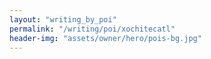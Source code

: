 ```yaml
---
layout: "writing_by_poi"
permalink: "/writing/poi/xochitecatl"
header-img: "assets/owner/hero/pois-bg.jpg"
---
```

